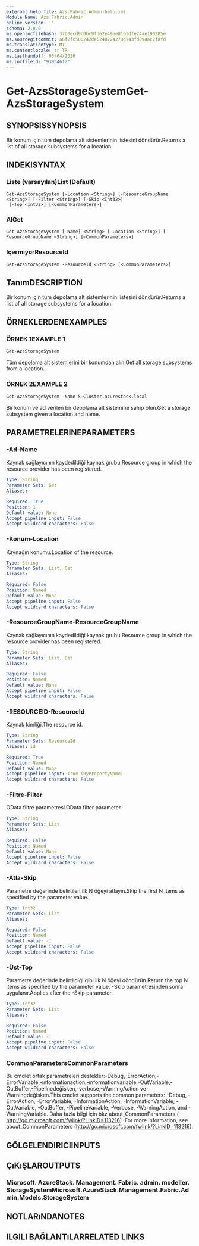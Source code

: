 ```yaml
---
external help file: Azs.Fabric.Admin-help.xml
Module Name: Azs.Fabric.Admin
online version: ''
schema: 2.0.0
ms.openlocfilehash: 3760ecd9c0bc9fd62e49ee8163dfe24ae190985e
ms.sourcegitcommit: a6f2fc500242de6248224278d743fd09aac2fafd
ms.translationtype: MT
ms.contentlocale: tr-TR
ms.lasthandoff: 03/04/2020
ms.locfileid: "93934612"
---
```

# <span data-ttu-id="aac0f-101">Get-AzsStorageSystem</span><span class="sxs-lookup"><span data-stu-id="aac0f-101">Get-AzsStorageSystem</span></span>

## <span data-ttu-id="aac0f-102">SYNOPSIS</span><span class="sxs-lookup"><span data-stu-id="aac0f-102">SYNOPSIS</span></span>
<span data-ttu-id="aac0f-103">Bir konum için tüm depolama alt sistemlerinin listesini döndürür.</span><span class="sxs-lookup"><span data-stu-id="aac0f-103">Returns a list of all storage subsystems for a location.</span></span>

## <span data-ttu-id="aac0f-104">INDEKI</span><span class="sxs-lookup"><span data-stu-id="aac0f-104">SYNTAX</span></span>

### <span data-ttu-id="aac0f-105">Liste (varsayılan)</span><span class="sxs-lookup"><span data-stu-id="aac0f-105">List (Default)</span></span>
```
Get-AzsStorageSystem [-Location <String>] [-ResourceGroupName <String>] [-Filter <String>] [-Skip <Int32>]
 [-Top <Int32>] [<CommonParameters>]
```

### <span data-ttu-id="aac0f-106">Al</span><span class="sxs-lookup"><span data-stu-id="aac0f-106">Get</span></span>
```
Get-AzsStorageSystem [-Name] <String> [-Location <String>] [-ResourceGroupName <String>] [<CommonParameters>]
```

### <span data-ttu-id="aac0f-107">Içermiyor</span><span class="sxs-lookup"><span data-stu-id="aac0f-107">ResourceId</span></span>
```
Get-AzsStorageSystem -ResourceId <String> [<CommonParameters>]
```

## <span data-ttu-id="aac0f-108">Tanım</span><span class="sxs-lookup"><span data-stu-id="aac0f-108">DESCRIPTION</span></span>
<span data-ttu-id="aac0f-109">Bir konum için tüm depolama alt sistemlerinin listesini döndürür.</span><span class="sxs-lookup"><span data-stu-id="aac0f-109">Returns a list of all storage subsystems for a location.</span></span>

## <span data-ttu-id="aac0f-110">ÖRNEKLERDEN</span><span class="sxs-lookup"><span data-stu-id="aac0f-110">EXAMPLES</span></span>

### <span data-ttu-id="aac0f-111">ÖRNEK 1</span><span class="sxs-lookup"><span data-stu-id="aac0f-111">EXAMPLE 1</span></span>
```
Get-AzsStorageSystem
```

<span data-ttu-id="aac0f-112">Tüm depolama alt sistemlerini bir konumdan alın.</span><span class="sxs-lookup"><span data-stu-id="aac0f-112">Get all storage subsystems from a location.</span></span>

### <span data-ttu-id="aac0f-113">ÖRNEK 2</span><span class="sxs-lookup"><span data-stu-id="aac0f-113">EXAMPLE 2</span></span>
```
Get-AzsStorageSystem -Name S-Cluster.azurestack.local
```

<span data-ttu-id="aac0f-114">Bir konum ve ad verilen bir depolama alt sistemine sahip olun.</span><span class="sxs-lookup"><span data-stu-id="aac0f-114">Get a storage subsystem given a location and name.</span></span>

## <span data-ttu-id="aac0f-115">PARAMETRELERINE</span><span class="sxs-lookup"><span data-stu-id="aac0f-115">PARAMETERS</span></span>

### <span data-ttu-id="aac0f-116">-Ad</span><span class="sxs-lookup"><span data-stu-id="aac0f-116">-Name</span></span>
<span data-ttu-id="aac0f-117">Kaynak sağlayıcının kaydedildiği kaynak grubu.</span><span class="sxs-lookup"><span data-stu-id="aac0f-117">Resource group in which the resource provider has been registered.</span></span>

```yaml
Type: String
Parameter Sets: Get
Aliases:

Required: True
Position: 1
Default value: None
Accept pipeline input: False
Accept wildcard characters: False
```

### <span data-ttu-id="aac0f-118">-Konum</span><span class="sxs-lookup"><span data-stu-id="aac0f-118">-Location</span></span>
<span data-ttu-id="aac0f-119">Kaynağın konumu.</span><span class="sxs-lookup"><span data-stu-id="aac0f-119">Location of the resource.</span></span>

```yaml
Type: String
Parameter Sets: List, Get
Aliases:

Required: False
Position: Named
Default value: None
Accept pipeline input: False
Accept wildcard characters: False
```

### <span data-ttu-id="aac0f-120">-ResourceGroupName</span><span class="sxs-lookup"><span data-stu-id="aac0f-120">-ResourceGroupName</span></span>
<span data-ttu-id="aac0f-121">Kaynak sağlayıcının kaydedildiği kaynak grubu.</span><span class="sxs-lookup"><span data-stu-id="aac0f-121">Resource group in which the resource provider has been registered.</span></span>

```yaml
Type: String
Parameter Sets: List, Get
Aliases:

Required: False
Position: Named
Default value: None
Accept pipeline input: False
Accept wildcard characters: False
```

### <span data-ttu-id="aac0f-122">-RESOURCEID</span><span class="sxs-lookup"><span data-stu-id="aac0f-122">-ResourceId</span></span>
<span data-ttu-id="aac0f-123">Kaynak kimliği.</span><span class="sxs-lookup"><span data-stu-id="aac0f-123">The resource id.</span></span>

```yaml
Type: String
Parameter Sets: ResourceId
Aliases: id

Required: True
Position: Named
Default value: None
Accept pipeline input: True (ByPropertyName)
Accept wildcard characters: False
```

### <span data-ttu-id="aac0f-124">-Filtre</span><span class="sxs-lookup"><span data-stu-id="aac0f-124">-Filter</span></span>
<span data-ttu-id="aac0f-125">OData filtre parametresi.</span><span class="sxs-lookup"><span data-stu-id="aac0f-125">OData filter parameter.</span></span>

```yaml
Type: String
Parameter Sets: List
Aliases:

Required: False
Position: Named
Default value: None
Accept pipeline input: False
Accept wildcard characters: False
```

### <span data-ttu-id="aac0f-126">-Atla</span><span class="sxs-lookup"><span data-stu-id="aac0f-126">-Skip</span></span>
<span data-ttu-id="aac0f-127">Parametre değerinde belirtilen ilk N öğeyi atlayın.</span><span class="sxs-lookup"><span data-stu-id="aac0f-127">Skip the first N items as specified by the parameter value.</span></span>

```yaml
Type: Int32
Parameter Sets: List
Aliases:

Required: False
Position: Named
Default value: -1
Accept pipeline input: False
Accept wildcard characters: False
```

### <span data-ttu-id="aac0f-128">-Üst</span><span class="sxs-lookup"><span data-stu-id="aac0f-128">-Top</span></span>
<span data-ttu-id="aac0f-129">Parametre değerinde belirtildiği gibi ilk N öğeyi döndürün.</span><span class="sxs-lookup"><span data-stu-id="aac0f-129">Return the top N items as specified by the parameter value.</span></span>
<span data-ttu-id="aac0f-130">-Skip parametresinden sonra uygulanır.</span><span class="sxs-lookup"><span data-stu-id="aac0f-130">Applies after the -Skip parameter.</span></span>

```yaml
Type: Int32
Parameter Sets: List
Aliases:

Required: False
Position: Named
Default value: -1
Accept pipeline input: False
Accept wildcard characters: False
```

### <span data-ttu-id="aac0f-131">CommonParameters</span><span class="sxs-lookup"><span data-stu-id="aac0f-131">CommonParameters</span></span>
<span data-ttu-id="aac0f-132">Bu cmdlet ortak parametreleri destekler:-Debug,-ErrorAction,-ErrorVariable,-ınformationaction,-ınformationvariable,-OutVariable,-OutBuffer,-Pipelinedeğişken,-verbose,-WarningAction ve-Warningdeğişken.</span><span class="sxs-lookup"><span data-stu-id="aac0f-132">This cmdlet supports the common parameters: -Debug, -ErrorAction, -ErrorVariable, -InformationAction, -InformationVariable, -OutVariable, -OutBuffer, -PipelineVariable, -Verbose, -WarningAction, and -WarningVariable.</span></span> <span data-ttu-id="aac0f-133">Daha fazla bilgi için bkz about_CommonParameters ( http://go.microsoft.com/fwlink/?LinkID=113216) .</span><span class="sxs-lookup"><span data-stu-id="aac0f-133">For more information, see about_CommonParameters (http://go.microsoft.com/fwlink/?LinkID=113216).</span></span>

## <span data-ttu-id="aac0f-134">GÖLGELENDIRICI</span><span class="sxs-lookup"><span data-stu-id="aac0f-134">INPUTS</span></span>

## <span data-ttu-id="aac0f-135">ÇıKıŞLAR</span><span class="sxs-lookup"><span data-stu-id="aac0f-135">OUTPUTS</span></span>

### <span data-ttu-id="aac0f-136">Microsoft. AzureStack. Management. Fabric. admin. modeller. StorageSystem</span><span class="sxs-lookup"><span data-stu-id="aac0f-136">Microsoft.AzureStack.Management.Fabric.Admin.Models.StorageSystem</span></span>

## <span data-ttu-id="aac0f-137">NOTLARıNDA</span><span class="sxs-lookup"><span data-stu-id="aac0f-137">NOTES</span></span>

## <span data-ttu-id="aac0f-138">ILGILI BAĞLANTıLAR</span><span class="sxs-lookup"><span data-stu-id="aac0f-138">RELATED LINKS</span></span>
